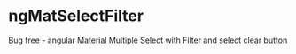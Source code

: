# ngMatSelectFilter
Bug free - angular Material Multiple Select with Filter and select clear button
